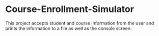 # Course-Enrollment-Simulator
This project accepts student and course information from the user and prints the information to a file as well as the console screen.
